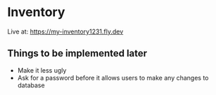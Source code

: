 # Inventory
Live at: https://my-inventory1231.fly.dev

## Things to be implemented later
- Make it less ugly
- Ask for a password before it allows users to make any changes to database
